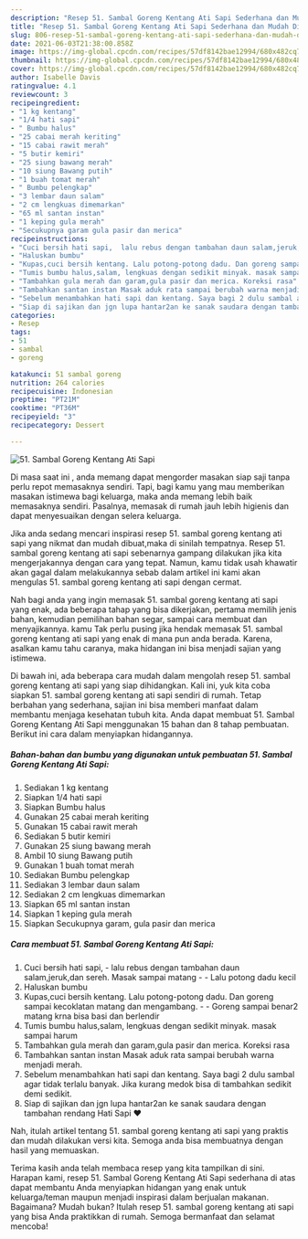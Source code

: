 ```yaml
---
description: "Resep 51. Sambal Goreng Kentang Ati Sapi Sederhana dan Mudah Dibuat"
title: "Resep 51. Sambal Goreng Kentang Ati Sapi Sederhana dan Mudah Dibuat"
slug: 806-resep-51-sambal-goreng-kentang-ati-sapi-sederhana-dan-mudah-dibuat
date: 2021-06-03T21:38:00.858Z
image: https://img-global.cpcdn.com/recipes/57df8142bae12994/680x482cq70/51-sambal-goreng-kentang-ati-sapi-foto-resep-utama.jpg
thumbnail: https://img-global.cpcdn.com/recipes/57df8142bae12994/680x482cq70/51-sambal-goreng-kentang-ati-sapi-foto-resep-utama.jpg
cover: https://img-global.cpcdn.com/recipes/57df8142bae12994/680x482cq70/51-sambal-goreng-kentang-ati-sapi-foto-resep-utama.jpg
author: Isabelle Davis
ratingvalue: 4.1
reviewcount: 3
recipeingredient:
- "1 kg kentang"
- "1/4 hati sapi"
- " Bumbu halus"
- "25 cabai merah keriting"
- "15 cabai rawit merah"
- "5 butir kemiri"
- "25 siung bawang merah"
- "10 siung Bawang putih"
- "1 buah tomat merah"
- " Bumbu pelengkap"
- "3 lembar daun salam"
- "2 cm lengkuas dimemarkan"
- "65 ml santan instan"
- "1 keping gula merah"
- "Secukupnya garam gula pasir dan merica"
recipeinstructions:
- "Cuci bersih hati sapi,  lalu rebus dengan tambahan daun salam,jeruk,dan sereh. Masak sampai matang  Lalu potong dadu kecil"
- "Haluskan bumbu"
- "Kupas,cuci bersih kentang. Lalu potong-potong dadu. Dan goreng sampai kecoklatan matang dan mengambang.  Goreng sampai benar2 matang krna bisa basi dan berlendir"
- "Tumis bumbu halus,salam, lengkuas dengan sedikit minyak. masak sampai harum"
- "Tambahkan gula merah dan garam,gula pasir dan merica. Koreksi rasa"
- "Tambahkan santan instan Masak aduk rata sampai berubah warna menjadi merah."
- "Sebelum menambahkan hati sapi dan kentang. Saya bagi 2 dulu sambal agar tidak terlalu banyak. Jika kurang medok bisa di tambahkan sedikit demi sedikit."
- "Siap di sajikan dan jgn lupa hantar2an ke sanak saudara dengan tambahan rendang Hati Sapi ❤️"
categories:
- Resep
tags:
- 51
- sambal
- goreng

katakunci: 51 sambal goreng 
nutrition: 264 calories
recipecuisine: Indonesian
preptime: "PT21M"
cooktime: "PT36M"
recipeyield: "3"
recipecategory: Dessert

---
```



![51. Sambal Goreng Kentang Ati Sapi](https://img-global.cpcdn.com/recipes/57df8142bae12994/680x482cq70/51-sambal-goreng-kentang-ati-sapi-foto-resep-utama.jpg)

Di masa  saat ini , anda memang dapat mengorder masakan siap saji tanpa perlu repot memasaknya sendiri. Tapi, bagi kamu yang mau memberikan masakan istimewa bagi keluarga, maka anda memang lebih baik memasaknya sendiri. Pasalnya, memasak di rumah jauh lebih higienis dan dapat menyesuaikan dengan selera keluarga.

Jika anda sedang mencari inspirasi resep 51. sambal goreng kentang ati sapi yang nikmat dan mudah dibuat,maka di sinilah tempatnya. Resep 51. sambal goreng kentang ati sapi  sebenarnya gampang dilakukan jika kita mengerjakannya dengan cara yang tepat. Namun, kamu tidak usah khawatir akan gagal dalam melakukannya 
sebab dalam artikel ini kami akan mengulas 51. sambal goreng kentang ati sapi dengan cermat.  



Nah bagi anda yang ingin memasak 51. sambal goreng kentang ati sapi yang enak, ada beberapa tahap yang bisa dikerjakan, pertama memilih jenis bahan, kemudian pemilihan bahan segar, sampai cara membuat dan menyajikannya. kamu Tak perlu pusing jika hendak memasak 51. sambal goreng kentang ati sapi yang enak di mana pun anda berada. Karena, asalkan kamu  tahu caranya, maka hidangan ini bisa menjadi sajian yang istimewa.

Di bawah ini, ada beberapa cara mudah dalam mengolah resep 51. sambal goreng kentang ati sapi yang siap dihidangkan. Kali ini, yuk kita coba siapkan 51. sambal goreng kentang ati sapi sendiri di rumah. Tetap berbahan yang sederhana, sajian ini bisa memberi manfaat dalam membantu menjaga kesehatan tubuh kita. Anda dapat membuat 51. Sambal Goreng Kentang Ati Sapi menggunakan 15 bahan dan 8 tahap pembuatan. Berikut ini cara dalam menyiapkan hidangannya.

<!--inarticleads1-->

##### Bahan-bahan dan bumbu yang digunakan untuk pembuatan 51. Sambal Goreng Kentang Ati Sapi:

1. Sediakan 1 kg kentang
1. Siapkan 1/4 hati sapi
1. Siapkan  Bumbu halus
1. Gunakan 25 cabai merah keriting
1. Gunakan 15 cabai rawit merah
1. Sediakan 5 butir kemiri
1. Gunakan 25 siung bawang merah
1. Ambil 10 siung Bawang putih
1. Gunakan 1 buah tomat merah
1. Sediakan  Bumbu pelengkap
1. Sediakan 3 lembar daun salam
1. Sediakan 2 cm lengkuas dimemarkan
1. Siapkan 65 ml santan instan
1. Siapkan 1 keping gula merah
1. Siapkan Secukupnya garam, gula pasir dan merica




<!--inarticleads2-->

##### Cara membuat 51. Sambal Goreng Kentang Ati Sapi:

1. Cuci bersih hati sapi,  - lalu rebus dengan tambahan daun salam,jeruk,dan sereh. Masak sampai matang -  - Lalu potong dadu kecil
1. Haluskan bumbu
1. Kupas,cuci bersih kentang. Lalu potong-potong dadu. Dan goreng sampai kecoklatan matang dan mengambang. -  - Goreng sampai benar2 matang krna bisa basi dan berlendir
1. Tumis bumbu halus,salam, lengkuas dengan sedikit minyak. masak sampai harum
1. Tambahkan gula merah dan garam,gula pasir dan merica. Koreksi rasa
1. Tambahkan santan instan Masak aduk rata sampai berubah warna menjadi merah.
1. Sebelum menambahkan hati sapi dan kentang. Saya bagi 2 dulu sambal agar tidak terlalu banyak. Jika kurang medok bisa di tambahkan sedikit demi sedikit.
1. Siap di sajikan dan jgn lupa hantar2an ke sanak saudara dengan tambahan rendang Hati Sapi ❤️




Nah, itulah artikel tentang  51. sambal goreng kentang ati sapi  yang praktis dan mudah dilakukan versi kita. Semoga anda bisa membuatnya dengan hasil yang memuaskan. 

Terima kasih anda telah membaca resep yang kita tampilkan di sini. Harapan kami, resep  51. Sambal Goreng Kentang Ati Sapi sederhana di atas dapat membantu Anda menyiapkan hidangan yang enak untuk keluarga/teman maupun menjadi inspirasi dalam berjualan makanan. Bagaimana? Mudah bukan? Itulah resep 51. sambal goreng kentang ati sapi yang bisa Anda praktikkan di rumah. Semoga bermanfaat dan selamat mencoba!

